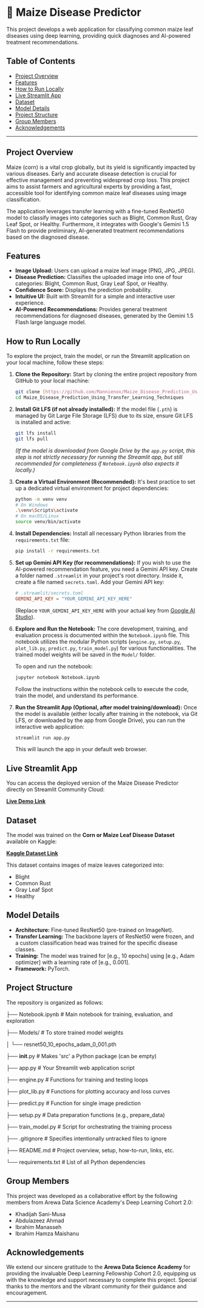 # 🌽 Maize Disease Predictor

This project develops a web application for classifying common maize leaf diseases using deep learning, providing quick diagnoses and AI-powered treatment recommendations.

## Table of Contents

- [Project Overview](#project-overview)
- [Features](#features)
- [How to Run Locally](#how-to-run-locally)
- [Live Streamlit App](#live-streamlit-app)
- [Dataset](#dataset)
- [Model Details](#model-details)
- [Project Structure](#project-structure)
- [Group Members](#group-members)
- [Acknowledgements](#acknowledgements)

---

## Project Overview

Maize (corn) is a vital crop globally, but its yield is significantly impacted by various diseases. Early and accurate disease detection is crucial for effective management and preventing widespread crop loss. This project aims to assist farmers and agricultural experts by providing a fast, accessible tool for identifying common maize leaf diseases using image classification.

The application leverages transfer learning with a fine-tuned ResNet50 model to classify images into categories such as Blight, Common Rust, Gray Leaf Spot, or Healthy. Furthermore, it integrates with Google's Gemini 1.5 Flash to provide preliminary, AI-generated treatment recommendations based on the diagnosed disease.

## Features

-   **Image Upload:** Users can upload a maize leaf image (PNG, JPG, JPEG).
-   **Disease Prediction:** Classifies the uploaded image into one of four categories: Blight, Common Rust, Gray Leaf Spot, or Healthy.
-   **Confidence Score:** Displays the prediction probability.
-   **Intuitive UI:** Built with Streamlit for a simple and interactive user experience.
-   **AI-Powered Recommendations:** Provides general treatment recommendations for diagnosed diseases, generated by the Gemini 1.5 Flash large language model.

## How to Run Locally

To explore the project, train the model, or run the Streamlit application on your local machine, follow these steps:

1.  **Clone the Repository:**
    Start by cloning the entire project repository from GitHub to your local machine:
    ```bash
    git clone [https://github.com/Mannienox/Maize_Disease_Prediction_Using_Transfer_Learning_Techniques](https://github.com/Mannienox/Maize_Disease_Prediction_Using_Transfer_Learning_Techniques)
    cd Maize_Disease_Prediction_Using_Transfer_Learning_Techniques
    ```

2.  **Install Git LFS (if not already installed):**
    If the model file (`.pth`) is managed by Git Large File Storage (LFS) due to its size, ensure Git LFS is installed and active:
    ```bash
    git lfs install
    git lfs pull
    ```
    *(If the model is downloaded from Google Drive by the `app.py` script, this step is not strictly necessary for running the Streamlit app, but still recommended for completeness if `Notebook.ipynb` also expects it locally.)*

3.  **Create a Virtual Environment (Recommended):**
    It's best practice to set up a dedicated virtual environment for project dependencies:
    ```bash
    python -m venv venv
    # On Windows
    .\venv\Scripts\activate
    # On macOS/Linux
    source venv/bin/activate
    ```

4.  **Install Dependencies:**
    Install all necessary Python libraries from the `requirements.txt` file:
    ```bash
    pip install -r requirements.txt
    ```

5.  **Set up Gemini API Key (for recommendations):**
    If you wish to use the AI-powered recommendation feature, you need a Gemini API key. Create a folder named `.streamlit` in your project's root directory. Inside it, create a file named `secrets.toml`.
    Add your Gemini API key:
    ```toml
    # .streamlit/secrets.toml
    GEMINI_API_KEY = "YOUR_GEMINI_API_KEY_HERE"
    ```
    (Replace `YOUR_GEMINI_API_KEY_HERE` with your actual key from [Google AI Studio](https://aistudio.google.com/)).

6.  **Explore and Run the Notebook:**
    The core development, training, and evaluation process is documented within the `Notebook.ipynb` file. This notebook utilizes the modular Python scripts (`engine.py`, `setup.py`, `plot_lib.py`, `predict.py`, `train_model.py`) for various functionalities. The trained model weights will be saved in the `Model/` folder.

    To open and run the notebook:
    ```bash
    jupyter notebook Notebook.ipynb
    ```
    Follow the instructions within the notebook cells to execute the code, train the model, and understand its performance.

7.  **Run the Streamlit App (Optional, after model training/download):**
    Once the model is available (either locally after training in the notebook, via Git LFS, or downloaded by the app from Google Drive), you can run the interactive web application:
    ```bash
    streamlit run app.py
    ```
    This will launch the app in your default web browser.

## Live Streamlit App

You can access the deployed version of the Maize Disease Predictor directly on Streamlit Community Cloud:

[**Live Demo Link**](https://maizediseasepredictorv1.streamlit.app/)

## Dataset

The model was trained on the **Corn or Maize Leaf Disease Dataset** available on Kaggle:

[**Kaggle Dataset Link**](https://www.kaggle.com/datasets/smaranjitghose/corn-or-maize-leaf-disease-dataset)

This dataset contains images of maize leaves categorized into:
-   Blight
-   Common Rust
-   Gray Leaf Spot
-   Healthy

## Model Details

-   **Architecture:** Fine-tuned ResNet50 (pre-trained on ImageNet).
-   **Transfer Learning:** The backbone layers of ResNet50 were frozen, and a custom classification head was trained for the specific disease classes.
-   **Training:** The model was trained for [e.g., 10 epochs] using [e.g., Adam optimizer] with a learning rate of [e.g., 0.001].
-   **Framework:** PyTorch.

## Project Structure

The repository is organized as follows:


├── Notebook.ipynb          # Main notebook for training, evaluation, and exploration

├── Models/                     # To store trained model weights

│   └── resnet50_10_epochs_adam_0_001.pth

├── __init__.py             # Makes 'src' a Python package (can be empty)

├── app.py                  # Your Streamlit web application script

├── engine.py               # Functions for training and testing loops

├── plot_lib.py             # Functions for plotting accuracy and loss curves

├── predict.py              # Function for single image prediction

├── setup.py                # Data preparation functions (e.g., prepare_data)

├── train_model.py          # Script for orchestrating the training process

├── .gitignore                  # Specifies intentionally untracked files to ignore

├── README.md                   # Project overview, setup, how-to-run, links, etc.

└── requirements.txt            # List of all Python dependencies

## Group Members

This project was developed as a collaborative effort by the following members from Arewa Data Science Academy's Deep Learning Cohort 2.0:

-   Khadijah Sani-Musa
-   Abdulazeez Ahmad
-   Ibrahim Manasseh
-   Ibrahim Hamza Maishanu

## Acknowledgements

We extend our sincere gratitude to the **Arewa Data Science Academy** for providing the invaluable Deep Learning Fellowship Cohort 2.0, equipping us with the knowledge and support necessary to complete this project. Special thanks to the mentors and the vibrant community for their guidance and encouragement.

---
